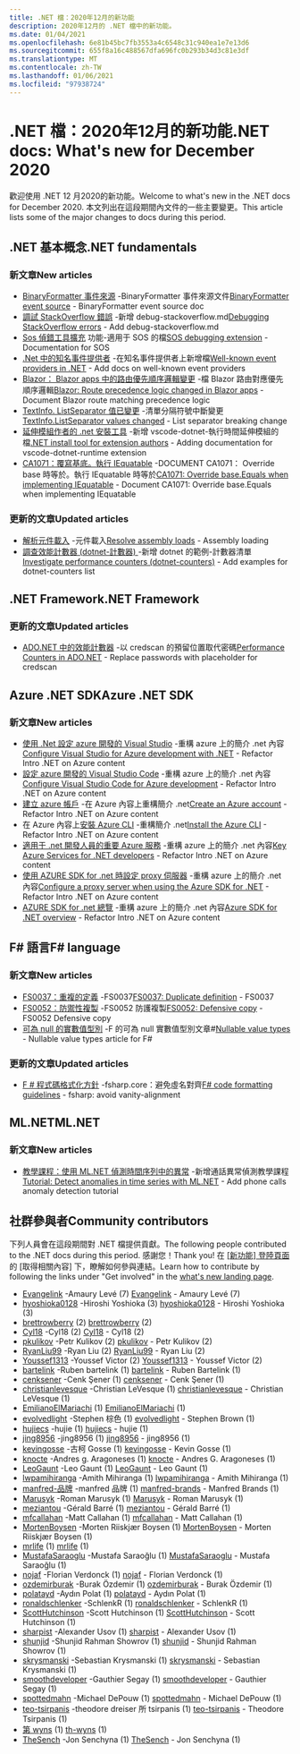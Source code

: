 ```yaml
---
title: .NET 檔：2020年12月的新功能
description: 2020年12月的 .NET 檔中的新功能。
ms.date: 01/04/2021
ms.openlocfilehash: 6e81b45bc7fb3553a4c6548c31c940ea1e7e13d6
ms.sourcegitcommit: 655f8a16c488567dfa696fc0b293b34d3c81e3df
ms.translationtype: MT
ms.contentlocale: zh-TW
ms.lasthandoff: 01/06/2021
ms.locfileid: "97938724"
---
```

# <a name="net-docs-whats-new-for-december-2020"></a><span data-ttu-id="e8c81-103">.NET 檔：2020年12月的新功能</span><span class="sxs-lookup"><span data-stu-id="e8c81-103">.NET docs: What's new for December 2020</span></span>

<span data-ttu-id="e8c81-104">歡迎使用 .NET 12 月2020的新功能。</span><span class="sxs-lookup"><span data-stu-id="e8c81-104">Welcome to what's new in the .NET docs for December 2020.</span></span> <span data-ttu-id="e8c81-105">本文列出在這段期間內文件的一些主要變更。</span><span class="sxs-lookup"><span data-stu-id="e8c81-105">This article lists some of the major changes to docs during this period.</span></span>

## <a name="net-fundamentals"></a><span data-ttu-id="e8c81-106">.NET 基本概念</span><span class="sxs-lookup"><span data-stu-id="e8c81-106">.NET fundamentals</span></span>

### <a name="new-articles"></a><span data-ttu-id="e8c81-107">新文章</span><span class="sxs-lookup"><span data-stu-id="e8c81-107">New articles</span></span>

- <span data-ttu-id="e8c81-108">[BinaryFormatter 事件來源](../standard/serialization/binaryformatter-event-source.md) -BinaryFormatter 事件來源文件</span><span class="sxs-lookup"><span data-stu-id="e8c81-108">[BinaryFormatter event source](../standard/serialization/binaryformatter-event-source.md) - BinaryFormatter event source doc</span></span>
- <span data-ttu-id="e8c81-109">[調試 StackOverflow 錯誤](../core/diagnostics/debug-stackoverflow.md) -新增 debug-stackoverflow.md</span><span class="sxs-lookup"><span data-stu-id="e8c81-109">[Debugging StackOverflow errors](../core/diagnostics/debug-stackoverflow.md) - Add debug-stackoverflow.md</span></span>
- <span data-ttu-id="e8c81-110">[Sos 偵錯工具擴充](../core/diagnostics/sos-debugging-extension.md) 功能-適用于 SOS 的檔</span><span class="sxs-lookup"><span data-stu-id="e8c81-110">[SOS debugging extension](../core/diagnostics/sos-debugging-extension.md) - Documentation for SOS</span></span>
- <span data-ttu-id="e8c81-111">[.Net 中的知名事件提供者](../core/diagnostics/well-known-event-providers.md) -在知名事件提供者上新增檔</span><span class="sxs-lookup"><span data-stu-id="e8c81-111">[Well-known event providers in .NET](../core/diagnostics/well-known-event-providers.md) - Add docs on well-known event providers</span></span>
- <span data-ttu-id="e8c81-112">[Blazor： Blazor apps 中的路由優先順序邏輯變更](../core/compatibility/aspnet-core/5.0/blazor-routing-logic-changed.md) -檔 Blazor 路由對應優先順序邏輯</span><span class="sxs-lookup"><span data-stu-id="e8c81-112">[Blazor: Route precedence logic changed in Blazor apps](../core/compatibility/aspnet-core/5.0/blazor-routing-logic-changed.md) - Document Blazor route matching precedence logic</span></span>
- <span data-ttu-id="e8c81-113">[TextInfo. ListSeparator 值已變更](../core/compatibility/globalization/5.0/listseparator-value-change.md) -清單分隔符號中斷變更</span><span class="sxs-lookup"><span data-stu-id="e8c81-113">[TextInfo.ListSeparator values changed](../core/compatibility/globalization/5.0/listseparator-value-change.md) - List separator breaking change</span></span>
- <span data-ttu-id="e8c81-114">[延伸模組作者的 .net 安裝工具](../core/additional-tools/vscode-dotnet-runtime.md) -新增 vscode-dotnet-執行時間延伸模組的檔</span><span class="sxs-lookup"><span data-stu-id="e8c81-114">[.NET install tool for extension authors](../core/additional-tools/vscode-dotnet-runtime.md) - Adding documentation for vscode-dotnet-runtime extension</span></span>
- <span data-ttu-id="e8c81-115">[CA1071：覆寫基底。執行 IEquatable](../fundamentals/code-analysis/quality-rules/ca1071.md) -DOCUMENT CA1071： Override base 時等於。執行 IEquatable 時等於</span><span class="sxs-lookup"><span data-stu-id="e8c81-115">[CA1071: Override base.Equals when implementing IEquatable](../fundamentals/code-analysis/quality-rules/ca1071.md) - Document CA1071: Override base.Equals when implementing IEquatable</span></span>

### <a name="updated-articles"></a><span data-ttu-id="e8c81-116">更新的文章</span><span class="sxs-lookup"><span data-stu-id="e8c81-116">Updated articles</span></span>

- <span data-ttu-id="e8c81-117">[解析元件載入](../standard/assembly/resolve-loads.md) -元件載入</span><span class="sxs-lookup"><span data-stu-id="e8c81-117">[Resolve assembly loads](../standard/assembly/resolve-loads.md) - Assembly loading</span></span>
- <span data-ttu-id="e8c81-118">[調查效能計數器 (dotnet-計數器) ](../core/diagnostics/dotnet-counters.md) -新增 dotnet 的範例-計數器清單</span><span class="sxs-lookup"><span data-stu-id="e8c81-118">[Investigate performance counters (dotnet-counters)](../core/diagnostics/dotnet-counters.md) - Add examples for dotnet-counters list</span></span>

## <a name="net-framework"></a><span data-ttu-id="e8c81-119">.NET Framework</span><span class="sxs-lookup"><span data-stu-id="e8c81-119">.NET Framework</span></span>

### <a name="updated-articles"></a><span data-ttu-id="e8c81-120">更新的文章</span><span class="sxs-lookup"><span data-stu-id="e8c81-120">Updated articles</span></span>

- <span data-ttu-id="e8c81-121">[ADO.NET 中的效能計數器](../framework/data/adonet/performance-counters.md) -以 credscan 的預留位置取代密碼</span><span class="sxs-lookup"><span data-stu-id="e8c81-121">[Performance Counters in ADO.NET](../framework/data/adonet/performance-counters.md) - Replace passwords with placeholder for credscan</span></span>

## <a name="azure-net-sdk"></a><span data-ttu-id="e8c81-122">Azure .NET SDK</span><span class="sxs-lookup"><span data-stu-id="e8c81-122">Azure .NET SDK</span></span>

### <a name="new-articles"></a><span data-ttu-id="e8c81-123">新文章</span><span class="sxs-lookup"><span data-stu-id="e8c81-123">New articles</span></span>

- <span data-ttu-id="e8c81-124">[使用 .Net 設定 azure 開發的 Visual Studio](../azure/configure-visual-studio.md) -重構 azure 上的簡介 .net 內容</span><span class="sxs-lookup"><span data-stu-id="e8c81-124">[Configure Visual Studio for Azure development with .NET](../azure/configure-visual-studio.md) - Refactor Intro .NET on Azure content</span></span>
- <span data-ttu-id="e8c81-125">[設定 azure 開發的 Visual Studio Code](../azure/configure-vs-code.md) -重構 azure 上的簡介 .net 內容</span><span class="sxs-lookup"><span data-stu-id="e8c81-125">[Configure Visual Studio Code for Azure development](../azure/configure-vs-code.md) - Refactor Intro .NET on Azure content</span></span>
- <span data-ttu-id="e8c81-126">[建立 azure 帳戶](../azure/create-azure-account.md) -在 Azure 內容上重構簡介 .net</span><span class="sxs-lookup"><span data-stu-id="e8c81-126">[Create an Azure account](../azure/create-azure-account.md) - Refactor Intro .NET on Azure content</span></span>
- <span data-ttu-id="e8c81-127">在 Azure 內容上[安裝 Azure CLI](../azure/install-azure-cli.md) -重構簡介 .net</span><span class="sxs-lookup"><span data-stu-id="e8c81-127">[Install the Azure CLI](../azure/install-azure-cli.md) - Refactor Intro .NET on Azure content</span></span>
- <span data-ttu-id="e8c81-128">[適用于 .net 開發人員的重要 Azure 服務](../azure/key-azure-services.md) -重構 azure 上的簡介 .net 內容</span><span class="sxs-lookup"><span data-stu-id="e8c81-128">[Key Azure Services for .NET developers](../azure/key-azure-services.md) - Refactor Intro .NET on Azure content</span></span>
- <span data-ttu-id="e8c81-129">[使用 AZURE SDK for .net 時設定 proxy 伺服器](../azure/sdk/azure-sdk-configure-proxy.md) -重構 azure 上的簡介 .net 內容</span><span class="sxs-lookup"><span data-stu-id="e8c81-129">[Configure a proxy server when using the Azure SDK for .NET](../azure/sdk/azure-sdk-configure-proxy.md) - Refactor Intro .NET on Azure content</span></span>
- <span data-ttu-id="e8c81-130">[AZURE SDK for .net 總覽](../azure/sdk/azure-sdk-for-dotnet.md) -重構 azure 上的簡介 .net 內容</span><span class="sxs-lookup"><span data-stu-id="e8c81-130">[Azure SDK for .NET overview](../azure/sdk/azure-sdk-for-dotnet.md) - Refactor Intro .NET on Azure content</span></span>

## <a name="f-language"></a><span data-ttu-id="e8c81-131">F# 語言</span><span class="sxs-lookup"><span data-stu-id="e8c81-131">F# language</span></span>

### <a name="new-articles"></a><span data-ttu-id="e8c81-132">新文章</span><span class="sxs-lookup"><span data-stu-id="e8c81-132">New articles</span></span>

- <span data-ttu-id="e8c81-133">[FS0037：重複的定義](../fsharp/language-reference/compiler-messages/fs0037.md) -FS0037</span><span class="sxs-lookup"><span data-stu-id="e8c81-133">[FS0037: Duplicate definition](../fsharp/language-reference/compiler-messages/fs0037.md) - FS0037</span></span>
- <span data-ttu-id="e8c81-134">[FS0052：防禦性複製](../fsharp/language-reference/compiler-messages/fs0052.md) -FS0052 防護複製</span><span class="sxs-lookup"><span data-stu-id="e8c81-134">[FS0052: Defensive copy](../fsharp/language-reference/compiler-messages/fs0052.md) - FS0052 Defensive copy</span></span>
- <span data-ttu-id="e8c81-135">[可為 null 的實數值型別](../fsharp/language-reference/nullable-value-types.md) -F 的可為 null 實數值型別文章#</span><span class="sxs-lookup"><span data-stu-id="e8c81-135">[Nullable value types](../fsharp/language-reference/nullable-value-types.md) - Nullable value types article for F#</span></span>

### <a name="updated-articles"></a><span data-ttu-id="e8c81-136">更新的文章</span><span class="sxs-lookup"><span data-stu-id="e8c81-136">Updated articles</span></span>

- <span data-ttu-id="e8c81-137">[F # 程式碼格式化方針](../fsharp/style-guide/formatting.md) -fsharp.core：避免虛名對齊</span><span class="sxs-lookup"><span data-stu-id="e8c81-137">[F# code formatting guidelines](../fsharp/style-guide/formatting.md) - fsharp: avoid vanity-alignment</span></span>

## <a name="mlnet"></a><span data-ttu-id="e8c81-138">ML.NET</span><span class="sxs-lookup"><span data-stu-id="e8c81-138">ML.NET</span></span>

### <a name="new-articles"></a><span data-ttu-id="e8c81-139">新文章</span><span class="sxs-lookup"><span data-stu-id="e8c81-139">New articles</span></span>

- <span data-ttu-id="e8c81-140">[教學課程：使用 ML.NET 偵測時間序列中的異常](../machine-learning/tutorials/phone-calls-anomaly-detection.md) -新增通話異常偵測教學課程</span><span class="sxs-lookup"><span data-stu-id="e8c81-140">[Tutorial: Detect anomalies in time series with ML.NET](../machine-learning/tutorials/phone-calls-anomaly-detection.md) - Add phone calls anomaly detection tutorial</span></span>

## <a name="community-contributors"></a><span data-ttu-id="e8c81-141">社群參與者</span><span class="sxs-lookup"><span data-stu-id="e8c81-141">Community contributors</span></span>

<span data-ttu-id="e8c81-142">下列人員會在這段期間對 .NET 檔提供貢獻。</span><span class="sxs-lookup"><span data-stu-id="e8c81-142">The following people contributed to the .NET docs during this period.</span></span> <span data-ttu-id="e8c81-143">感謝您！</span><span class="sxs-lookup"><span data-stu-id="e8c81-143">Thank you!</span></span> <span data-ttu-id="e8c81-144">在 [ [新功能] 登陸頁面](index.yml)的 [取得相關內容] 下，瞭解如何參與連結。</span><span class="sxs-lookup"><span data-stu-id="e8c81-144">Learn how to contribute by following the links under "Get involved" in the [what's new landing page](index.yml).</span></span>

- <span data-ttu-id="e8c81-145">[Evangelink](https://github.com/Evangelink) -Amaury Levé (7) </span><span class="sxs-lookup"><span data-stu-id="e8c81-145">[Evangelink](https://github.com/Evangelink) - Amaury Levé (7)</span></span>
- <span data-ttu-id="e8c81-146">[hyoshioka0128](https://github.com/hyoshioka0128) -Hiroshi Yoshioka (3) </span><span class="sxs-lookup"><span data-stu-id="e8c81-146">[hyoshioka0128](https://github.com/hyoshioka0128) - Hiroshi Yoshioka (3)</span></span>
- <span data-ttu-id="e8c81-147">[brettrowberry](https://github.com/brettrowberry) (2) </span><span class="sxs-lookup"><span data-stu-id="e8c81-147">[brettrowberry](https://github.com/brettrowberry) (2)</span></span>
- <span data-ttu-id="e8c81-148">[Cyl18](https://github.com/Cyl18) -Cyl18 (2) </span><span class="sxs-lookup"><span data-stu-id="e8c81-148">[Cyl18](https://github.com/Cyl18) - Cyl18 (2)</span></span>
- <span data-ttu-id="e8c81-149">[pkulikov](https://github.com/pkulikov) -Petr Kulikov (2) </span><span class="sxs-lookup"><span data-stu-id="e8c81-149">[pkulikov](https://github.com/pkulikov) - Petr Kulikov (2)</span></span>
- <span data-ttu-id="e8c81-150">[RyanLiu99](https://github.com/RyanLiu99) -Ryan Liu (2) </span><span class="sxs-lookup"><span data-stu-id="e8c81-150">[RyanLiu99](https://github.com/RyanLiu99) - Ryan Liu (2)</span></span>
- <span data-ttu-id="e8c81-151">[Youssef1313](https://github.com/Youssef1313) -Youssef Victor (2) </span><span class="sxs-lookup"><span data-stu-id="e8c81-151">[Youssef1313](https://github.com/Youssef1313) - Youssef Victor (2)</span></span>
- <span data-ttu-id="e8c81-152">[bartelink](https://github.com/bartelink) -Ruben bartelink (1) </span><span class="sxs-lookup"><span data-stu-id="e8c81-152">[bartelink](https://github.com/bartelink) - Ruben Bartelink (1)</span></span>
- <span data-ttu-id="e8c81-153">[cenksener](https://github.com/cenksener) -Cenk Şener (1) </span><span class="sxs-lookup"><span data-stu-id="e8c81-153">[cenksener](https://github.com/cenksener) - Cenk Şener (1)</span></span>
- <span data-ttu-id="e8c81-154">[christianlevesque](https://github.com/christianlevesque) -Christian LeVesque (1) </span><span class="sxs-lookup"><span data-stu-id="e8c81-154">[christianlevesque](https://github.com/christianlevesque) - Christian LeVesque (1)</span></span>
- <span data-ttu-id="e8c81-155">[EmilianoElMariachi](https://github.com/EmilianoElMariachi) (1) </span><span class="sxs-lookup"><span data-stu-id="e8c81-155">[EmilianoElMariachi](https://github.com/EmilianoElMariachi) (1)</span></span>
- <span data-ttu-id="e8c81-156">[evolvedlight](https://github.com/evolvedlight) -Stephen 棕色 (1) </span><span class="sxs-lookup"><span data-stu-id="e8c81-156">[evolvedlight](https://github.com/evolvedlight) - Stephen Brown (1)</span></span>
- <span data-ttu-id="e8c81-157">[hujiecs](https://github.com/hujiecs) -hujie (1) </span><span class="sxs-lookup"><span data-stu-id="e8c81-157">[hujiecs](https://github.com/hujiecs) - hujie (1)</span></span>
- <span data-ttu-id="e8c81-158">[jing8956](https://github.com/jing8956) -jing8956 (1) </span><span class="sxs-lookup"><span data-stu-id="e8c81-158">[jing8956](https://github.com/jing8956) - jing8956 (1)</span></span>
- <span data-ttu-id="e8c81-159">[kevingosse](https://github.com/kevingosse) -古柯 Gosse (1) </span><span class="sxs-lookup"><span data-stu-id="e8c81-159">[kevingosse](https://github.com/kevingosse) - Kevin Gosse (1)</span></span>
- <span data-ttu-id="e8c81-160">[knocte](https://github.com/knocte) -Andres g. Aragoneses (1) </span><span class="sxs-lookup"><span data-stu-id="e8c81-160">[knocte](https://github.com/knocte) - Andres G. Aragoneses (1)</span></span>
- <span data-ttu-id="e8c81-161">[LeoGaunt](https://github.com/LeoGaunt) -Leo Gaunt (1) </span><span class="sxs-lookup"><span data-stu-id="e8c81-161">[LeoGaunt](https://github.com/LeoGaunt) - Leo Gaunt (1)</span></span>
- <span data-ttu-id="e8c81-162">[lwpamihiranga](https://github.com/lwpamihiranga) -Amith Mihiranga (1) </span><span class="sxs-lookup"><span data-stu-id="e8c81-162">[lwpamihiranga](https://github.com/lwpamihiranga) - Amith Mihiranga (1)</span></span>
- <span data-ttu-id="e8c81-163">[manfred-品牌](https://github.com/manfred-brands) -manfred 品牌 (1) </span><span class="sxs-lookup"><span data-stu-id="e8c81-163">[manfred-brands](https://github.com/manfred-brands) - Manfred Brands (1)</span></span>
- <span data-ttu-id="e8c81-164">[Marusyk](https://github.com/Marusyk) -Roman Marusyk (1) </span><span class="sxs-lookup"><span data-stu-id="e8c81-164">[Marusyk](https://github.com/Marusyk) - Roman Marusyk (1)</span></span>
- <span data-ttu-id="e8c81-165">[meziantou](https://github.com/meziantou) -Gérald Barré (1) </span><span class="sxs-lookup"><span data-stu-id="e8c81-165">[meziantou](https://github.com/meziantou) - Gérald Barré (1)</span></span>
- <span data-ttu-id="e8c81-166">[mfcallahan](https://github.com/mfcallahan) -Matt Callahan (1) </span><span class="sxs-lookup"><span data-stu-id="e8c81-166">[mfcallahan](https://github.com/mfcallahan) - Matt Callahan (1)</span></span>
- <span data-ttu-id="e8c81-167">[MortenBoysen](https://github.com/MortenBoysen) -Morten Riiskjær Boysen (1) </span><span class="sxs-lookup"><span data-stu-id="e8c81-167">[MortenBoysen](https://github.com/MortenBoysen) - Morten Riiskjær Boysen (1)</span></span>
- <span data-ttu-id="e8c81-168">[mrlife](https://github.com/mrlife) (1) </span><span class="sxs-lookup"><span data-stu-id="e8c81-168">[mrlife](https://github.com/mrlife) (1)</span></span>
- <span data-ttu-id="e8c81-169">[MustafaSaraoglu](https://github.com/MustafaSaraoglu) -Mustafa Saraoğlu (1) </span><span class="sxs-lookup"><span data-stu-id="e8c81-169">[MustafaSaraoglu](https://github.com/MustafaSaraoglu) - Mustafa Saraoğlu (1)</span></span>
- <span data-ttu-id="e8c81-170">[nojaf](https://github.com/nojaf) -Florian Verdonck (1) </span><span class="sxs-lookup"><span data-stu-id="e8c81-170">[nojaf](https://github.com/nojaf) - Florian Verdonck (1)</span></span>
- <span data-ttu-id="e8c81-171">[ozdemirburak](https://github.com/ozdemirburak) -Burak Özdemir (1) </span><span class="sxs-lookup"><span data-stu-id="e8c81-171">[ozdemirburak](https://github.com/ozdemirburak) - Burak Özdemir (1)</span></span>
- <span data-ttu-id="e8c81-172">[polatayd](https://github.com/polatayd) -Aydın Polat (1) </span><span class="sxs-lookup"><span data-stu-id="e8c81-172">[polatayd](https://github.com/polatayd) - Aydın Polat (1)</span></span>
- <span data-ttu-id="e8c81-173">[ronaldschlenker](https://github.com/ronaldschlenker) -SchlenkR (1) </span><span class="sxs-lookup"><span data-stu-id="e8c81-173">[ronaldschlenker](https://github.com/ronaldschlenker) - SchlenkR (1)</span></span>
- <span data-ttu-id="e8c81-174">[ScottHutchinson](https://github.com/ScottHutchinson) -Scott Hutchinson (1) </span><span class="sxs-lookup"><span data-stu-id="e8c81-174">[ScottHutchinson](https://github.com/ScottHutchinson) - Scott Hutchinson (1)</span></span>
- <span data-ttu-id="e8c81-175">[sharpist](https://github.com/sharpist) -Alexander Usov (1) </span><span class="sxs-lookup"><span data-stu-id="e8c81-175">[sharpist](https://github.com/sharpist) - Alexander Usov (1)</span></span>
- <span data-ttu-id="e8c81-176">[shunjid](https://github.com/shunjid) -Shunjid Rahman Showrov (1) </span><span class="sxs-lookup"><span data-stu-id="e8c81-176">[shunjid](https://github.com/shunjid) - Shunjid Rahman Showrov (1)</span></span>
- <span data-ttu-id="e8c81-177">[skrysmanski](https://github.com/skrysmanski) -Sebastian Krysmanski (1) </span><span class="sxs-lookup"><span data-stu-id="e8c81-177">[skrysmanski](https://github.com/skrysmanski) - Sebastian Krysmanski (1)</span></span>
- <span data-ttu-id="e8c81-178">[smoothdeveloper](https://github.com/smoothdeveloper) -Gauthier Segay (1) </span><span class="sxs-lookup"><span data-stu-id="e8c81-178">[smoothdeveloper](https://github.com/smoothdeveloper) - Gauthier Segay (1)</span></span>
- <span data-ttu-id="e8c81-179">[spottedmahn](https://github.com/spottedmahn) -Michael DePouw (1) </span><span class="sxs-lookup"><span data-stu-id="e8c81-179">[spottedmahn](https://github.com/spottedmahn) - Michael DePouw (1)</span></span>
- <span data-ttu-id="e8c81-180">[teo-tsirpanis](https://github.com/teo-tsirpanis) -theodore dreiser 所 tsirpanis (1) </span><span class="sxs-lookup"><span data-stu-id="e8c81-180">[teo-tsirpanis](https://github.com/teo-tsirpanis) - Theodore Tsirpanis (1)</span></span>
- <span data-ttu-id="e8c81-181">[第 wyns](https://github.com/th-wyns) (1) </span><span class="sxs-lookup"><span data-stu-id="e8c81-181">[th-wyns](https://github.com/th-wyns) (1)</span></span>
- <span data-ttu-id="e8c81-182">[TheSench](https://github.com/TheSench) -Jon Senchyna (1) </span><span class="sxs-lookup"><span data-stu-id="e8c81-182">[TheSench](https://github.com/TheSench) - Jon Senchyna (1)</span></span>
